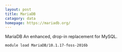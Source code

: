 ```yaml
---
layout: post
title: MariaDB
catagory: data 
homepage: https://mariadb.org/
---
```

MariaDB An enhanced, drop-in replacement for MySQL.
```
module load MariaDB/10.1.17-foss-2016b
```
